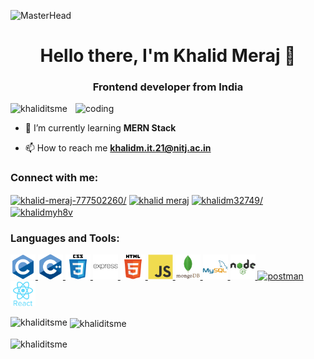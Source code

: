 ![MasterHead](https://camo.githubusercontent.com/f66441f7e4c88f2663a35b4ac21feec4a4e39926c5084efe38cb8a61d4c41868/68747470733a2f2f6173312e667463646e2e6e65742f76322f6a70672f30322f32322f39362f37302f313030305f465f3232323936373038395f75667477655554736d63716944594d7a46587653644f4930416677784e7161372e6a7067)
<h1 align="center">Hello there, I'm Khalid Meraj 👋</h1>
<h3 align="center">Frontend developer from India</h3>

<img align="right" alt="coding" width="400" src="https://media.licdn.com/dms/image/D4E12AQGWZAOnLDRaQw/article-cover_image-shrink_600_2000/0/1656679844338?e=2147483647&v=beta&t=LXuiCyZghSphTvRRmE7VHke8tY9dUz1o6NTErlbbItQ">

<p align="left"> <img src="https://komarev.com/ghpvc/?username=khaliditsme&label=Profile%20views&color=0e75b6&style=flat" alt="khaliditsme" /> </p>

- 🌱 I’m currently learning **MERN Stack**

- 📫 How to reach me **khalidm.it.21@nitj.ac.in**

<h3 align="left">Connect with me:</h3>
<p align="left">
<a href="https://linkedin.com/in/khalid-meraj-777502260/" target="blank"><img align="center" src="https://raw.githubusercontent.com/rahuldkjain/github-profile-readme-generator/master/src/images/icons/Social/linked-in-alt.svg" alt="khalid-meraj-777502260/" height="30" width="40" /></a>
<a href="https://www.youtube.com/@khalidmeraj1027" target="blank"><img align="center" src="https://raw.githubusercontent.com/rahuldkjain/github-profile-readme-generator/master/src/images/icons/Social/youtube.svg" alt="khalid meraj" height="30" width="40" /></a>
<a href="https://www.leetcode.com/khalidm32749/" target="blank"><img align="center" src="https://raw.githubusercontent.com/rahuldkjain/github-profile-readme-generator/master/src/images/icons/Social/leet-code.svg" alt="khalidm32749/" height="30" width="40" /></a>
<a href="https://auth.geeksforgeeks.org/user/khalidmyh8v" target="blank"><img align="center" src="https://raw.githubusercontent.com/rahuldkjain/github-profile-readme-generator/master/src/images/icons/Social/geeks-for-geeks.svg" alt="khalidmyh8v" height="30" width="40" /></a>
</p>

<h3 align="left">Languages and Tools:</h3>
<p align="left"> <a href="https://www.cprogramming.com/" target="_blank" rel="noreferrer"> <img src="https://raw.githubusercontent.com/devicons/devicon/master/icons/c/c-original.svg" alt="c" width="40" height="40"/> </a> <a href="https://www.w3schools.com/cpp/" target="_blank" rel="noreferrer"> <img src="https://raw.githubusercontent.com/devicons/devicon/master/icons/cplusplus/cplusplus-original.svg" alt="cplusplus" width="40" height="40"/> </a> <a href="https://www.w3schools.com/css/" target="_blank" rel="noreferrer"> <img src="https://raw.githubusercontent.com/devicons/devicon/master/icons/css3/css3-original-wordmark.svg" alt="css3" width="40" height="40"/> </a> <a href="https://expressjs.com" target="_blank" rel="noreferrer"> <img src="https://raw.githubusercontent.com/devicons/devicon/master/icons/express/express-original-wordmark.svg" alt="express" width="40" height="40"/> </a> <a href="https://www.w3.org/html/" target="_blank" rel="noreferrer"> <img src="https://raw.githubusercontent.com/devicons/devicon/master/icons/html5/html5-original-wordmark.svg" alt="html5" width="40" height="40"/> </a> <a href="https://developer.mozilla.org/en-US/docs/Web/JavaScript" target="_blank" rel="noreferrer"> <img src="https://raw.githubusercontent.com/devicons/devicon/master/icons/javascript/javascript-original.svg" alt="javascript" width="40" height="40"/> </a> <a href="https://www.mongodb.com/" target="_blank" rel="noreferrer"> <img src="https://raw.githubusercontent.com/devicons/devicon/master/icons/mongodb/mongodb-original-wordmark.svg" alt="mongodb" width="40" height="40"/> </a> <a href="https://www.mysql.com/" target="_blank" rel="noreferrer"> <img src="https://raw.githubusercontent.com/devicons/devicon/master/icons/mysql/mysql-original-wordmark.svg" alt="mysql" width="40" height="40"/> </a> <a href="https://nodejs.org" target="_blank" rel="noreferrer"> <img src="https://raw.githubusercontent.com/devicons/devicon/master/icons/nodejs/nodejs-original-wordmark.svg" alt="nodejs" width="40" height="40"/> </a> <a href="https://postman.com" target="_blank" rel="noreferrer"> <img src="https://www.vectorlogo.zone/logos/getpostman/getpostman-icon.svg" alt="postman" width="40" height="40"/> </a> <a href="https://reactjs.org/" target="_blank" rel="noreferrer"> <img src="https://raw.githubusercontent.com/devicons/devicon/master/icons/react/react-original-wordmark.svg" alt="react" width="40" height="40"/> </a> </p>

<p><img align="left" src="https://github-readme-stats.vercel.app/api/top-langs?username=khaliditsme&show_icons=true&locale=en&layout=compact" alt="khaliditsme" /></p>

<p>&nbsp;<img align="center" src="https://github-readme-stats.vercel.app/api?username=khaliditsme&show_icons=true&locale=en" alt="khaliditsme" /></p>

<p><img align="center" src="https://github-readme-streak-stats.herokuapp.com/?user=khaliditsme&" alt="khaliditsme" /></p>
